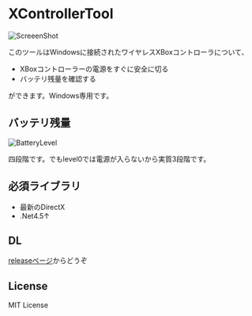 # XControllerTool
![ScreeenShot](https://i.imgur.com/uPp2X7J.jpg)

このツールはWindowsに接続されたワイヤレスXBoxコントローラについて、

* XBoxコントローラーの電源をすぐに安全に切る
* バッテリ残量を確認する

ができます。Windows専用です。

## バッテリ残量
![BatteryLevel](https://i.imgur.com/SNjBdkx.jpg)

四段階です。でもlevel0では電源が入らないから実質3段階です。

## 必須ライブラリ
* 最新のDirectX
* .Net4.5↑

## DL
[releaseページ](https://github.com/kassyi/XControllerTool/releases/)からどうぞ

## License
MIT License

